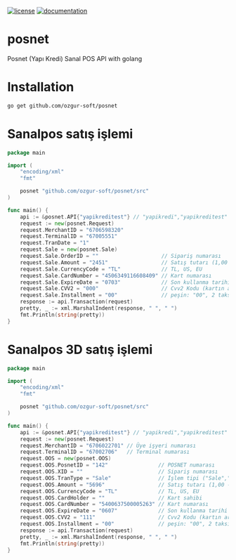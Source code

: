 [![license](https://img.shields.io/:license-mit-blue.svg)](https://github.com/ozgur-soft/posnet/blob/master/LICENSE.md)
[![documentation](https://pkg.go.dev/badge/github.com/ozgur-soft/posnet)](https://pkg.go.dev/github.com/ozgur-soft/posnet/src)

# posnet
Posnet (Yapı Kredi) Sanal POS API with golang

# Installation
```bash
go get github.com/ozgur-soft/posnet
```

# Sanalpos satış işlemi
```go
package main

import (
	"encoding/xml"
	"fmt"

	posnet "github.com/ozgur-soft/posnet/src"
)

func main() {
	api := &posnet.API{"yapikreditest"} // "yapikredi","yapikreditest"
	request := new(posnet.Request)
	request.MerchantID = "6706598320"
	request.TerminalID = "67005551"
	request.TranDate = "1"
	request.Sale = new(posnet.Sale)
	request.Sale.OrderID = ""                    // Sipariş numarası
	request.Sale.Amount = "2451"                 // Satış tutarı (1,00 -> 100) Son 2 hane kuruş
	request.Sale.CurrencyCode = "TL"             // TL, US, EU
	request.Sale.CardNumber = "4506349116608409" // Kart numarası
	request.Sale.ExpireDate = "0703"             // Son kullanma tarihi (Yıl ve ayın son 2 hanesi) YYAA
	request.Sale.CVV2 = "000"                    // Cvv2 Kodu (kartın arka yüzündeki 3 haneli numara)
	request.Sale.Installment = "00"              // peşin: "00", 2 taksit: "02"
	response := api.Transaction(request)
	pretty, _ := xml.MarshalIndent(response, " ", " ")
	fmt.Println(string(pretty))
}
```

# Sanalpos 3D satış işlemi
```go
package main

import (
	"encoding/xml"
	"fmt"

	posnet "github.com/ozgur-soft/posnet/src"
)

func main() {
	api := &posnet.API{"yapikreditest"} // "yapikredi","yapikreditest"
	request := new(posnet.Request)
	request.MerchantID = "6706022701" // Üye işyeri numarası
	request.TerminalID = "67002706"   // Terminal numarası
	request.OOS = new(posnet.OOS)
	request.OOS.PosnetID = "142"                // POSNET numarası
	request.OOS.XID = ""                        // Sipariş numarası
	request.OOS.TranType = "Sale"               // İşlem tipi ("Sale","Auth")
	request.OOS.Amount = "5696"                 // Satış tutarı (1,00 -> 100) Son 2 hane kuruş
	request.OOS.CurrencyCode = "TL"             // TL, US, EU
	request.OOS.CardHolder = ""                 // Kart sahibi
	request.OOS.CardNumber = "5400637500005263" // Kart numarası
	request.OOS.ExpireDate = "0607"             // Son kullanma tarihi (Yıl ve ayın son 2 hanesi) YYAA
	request.OOS.CVV2 = "111"                    // Cvv2 Kodu (kartın arka yüzündeki 3 haneli numara)
	request.OOS.Installment = "00"              // peşin: "00", 2 taksit: "02"
	response := api.Transaction(request)
	pretty, _ := xml.MarshalIndent(response, " ", " ")
	fmt.Println(string(pretty))
}
```